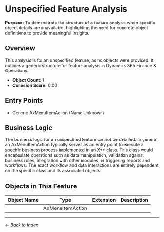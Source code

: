 # Unspecified Feature Analysis

**Purpose:** To demonstrate the structure of a feature analysis when specific object details are unavailable, highlighting the need for concrete object definitions to provide meaningful insights.

## Overview

This analysis is for an unspecified feature, as no objects were provided. It outlines a generic structure for feature analysis in Dynamics 365 Finance & Operations.

- **Object Count:** 1
- **Cohesion Score:** 0.00

## Entry Points

- Generic AxMenuItemAction (Name Unknown)

## Business Logic

The business logic for an unspecified feature cannot be detailed. In general, an AxMenuItemAction typically serves as an entry point to execute a specific business process implemented in an X++ class. This class would encapsulate operations such as data manipulation, validation against business rules, integration with other modules, or triggering reports and workflows. The exact workflow and data interactions are entirely dependent on the specific class and its associated objects.

## Objects in This Feature

| Object Name | Type | Extension | Description |
|-------------|------|-----------|-------------|
| [](Objects/Unnamed.md) | AxMenuItemAction |  |  |

---

*[← Back to Index](../../index.md)*
